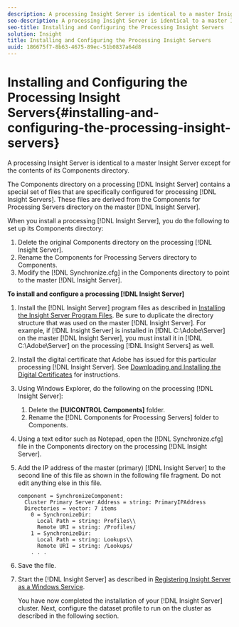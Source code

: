 ```yaml
---
description: A processing Insight Server is identical to a master Insight Server except for the contents of its Components directory.
seo-description: A processing Insight Server is identical to a master Insight Server except for the contents of its Components directory.
seo-title: Installing and Configuring the Processing Insight Servers
solution: Insight
title: Installing and Configuring the Processing Insight Servers
uuid: 186675f7-8b63-4675-89ec-51b0837a64d8
---
```


# Installing and Configuring the Processing Insight Servers{#installing-and-configuring-the-processing-insight-servers}

A processing Insight Server is identical to a master Insight Server except for the contents of its Components directory.

 The Components directory on a processing [!DNL Insight Server] contains a special set of files that are specifically configured for processing [!DNL Insight Servers]. These files are derived from the Components for Processing Servers directory on the master [!DNL Insight Server].

When you install a processing [!DNL Insight Server], you do the following to set up its Components directory:

1. Delete the original Components directory on the processing [!DNL Insight Server]. 
1. Rename the Components for Processing Servers directory to Components. 
1. Modify the [!DNL Synchronize.cfg] in the Components directory to point to the master [!DNL Insight Server].

**To install and configure a processing [!DNL Insight Server]** 

1. Install the [!DNL Insight Server] program files as described in [Installing the Insight Server Program Files](../../../../../../home/c-inst-svr/c-install-ins-svr/t-install-proc-inst-svr-dpu/t-install-prgm-files.md#task-1e6251fd39714186baa40d38f23d0088). Be sure to duplicate the directory structure that was used on the master [!DNL Insight Server]. For example, if [!DNL Insight Server] is installed in [!DNL C:\Adobe\Server] on the master [!DNL Insight Server], you must install it in [!DNL C:\Adobe\Server] on the processing [!DNL Insight Servers] as well.
1. Install the digital certificate that Adobe has issued for this particular processing [!DNL Insight Server]. See [Downloading and Installing the Digital Certificates](../../../../../../home/c-inst-svr/c-install-ins-svr/t-install-proc-inst-svr-dpu/c-dnld-dgtl-cert/c-dnld-dgtl-cert.md#concept-4f79c240492f4e52b6375b4b3bbefa17) for instructions.
1. Using Windows Explorer, do the following on the processing [!DNL Insight Server]:

    1. Delete the **[!UICONTROL Components]** folder. 
    1. Rename the [!DNL Components for Processing Servers] folder to Components.

1. Using a text editor such as Notepad, open the [!DNL Synchronize.cfg] file in the Components directory on the processing [!DNL Insight Server].
1. Add the IP address of the master (primary) [!DNL Insight Server] to the second line of this file as shown in the following file fragment. Do not edit anything else in this file.

   ```
   component = SynchronizeComponent:
     Cluster Primary Server Address = string: PrimaryIPAddress
     Directories = vector: 7 items
       0 = SynchronizeDir:
         Local Path = string: Profiles\\
         Remote URI = string: /Profiles/
       1 = SynchronizeDir:
         Local Path = string: Lookups\\
         Remote URI = string: /Lookups/
       . . .
   ```

1. Save the file.
1. Start the [!DNL Insight Server] as described in [Registering Insight Server as a Windows Service](../../../../../../home/c-inst-svr/c-install-ins-svr/t-install-proc-inst-svr-dpu/c-reg-wdws-svc.md#concept-f2c7aa891d544a2595aa01d0d796a540).

   You have now completed the installation of your [!DNL Insight Server] cluster. Next, configure the dataset profile to run on the cluster as described in the following section. 

